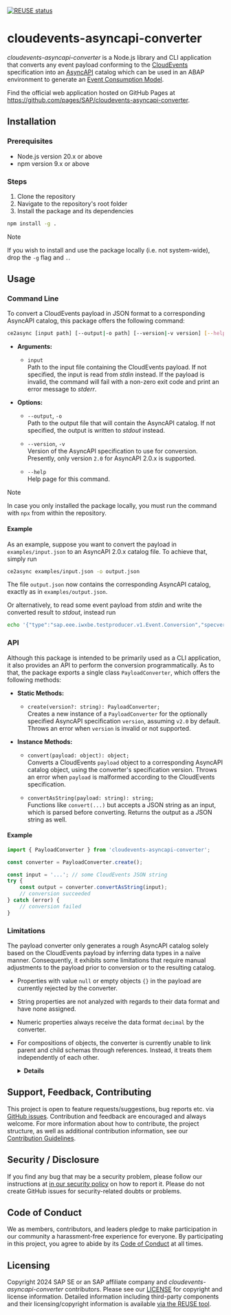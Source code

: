 [![REUSE status](https://api.reuse.software/badge/github.com/SAP/cloudevents-asyncapi-converter)](https://api.reuse.software/info/github.com/SAP/cloudevents-asyncapi-converter)

# cloudevents-asyncapi-converter

*cloudevents-asyncapi-converter* is a Node.js library and CLI application that converts any event payload conforming to the [CloudEvents](https://github.com/cloudevents/spec) specification into an [AsyncAPI](https://www.asyncapi.com/docs) catalog which can be used in an ABAP environment to generate an [Event Consumption Model](https://help.sap.com/docs/abap-cloud/abap-development-tools-user-guide/generating-event-consumption-model).

Find the official web application hosted on GitHub Pages at https://github.com/pages/SAP/cloudevents-asyncapi-converter.


## Installation

### Prerequisites

- Node.js version 20.x or above
- npm version 9.x or above

### Steps

1. Clone the repository
2. Navigate to the repository's root folder
3. Install the package and its dependencies

```bash
npm install -g .
```

> [!NOTE]
> If you wish to install and use the package locally (i.e. not system-wide), drop the `-g` flag and `.`.


## Usage

### Command Line

To convert a CloudEvents payload in JSON format to a corresponding AsyncAPI catalog, this package offers the following command:

```bash
ce2async [input path] [--output|-o path] [--version|-v version] [--help]
```

* **Arguments:**
  - `input`\
  Path to the input file containing the CloudEvents payload. If not specified, the input is read from _stdin_ instead. If the payload is invalid, the command will fail with a non-zero exit code and print an error message to _stderr_.

* **Options:**
  - `--output`, `-o`\
  Path to the output file that will contain the AsyncAPI catalog. If not specified, the output is written to _stdout_ instead.

  - `--version`, `-v`\
  Version of the AsyncAPI specification to use for conversion. Presently, only version `2.0` for AsyncAPI 2.0.x is supported.

  - `--help`\
  Help page for this command.

> [!NOTE]
> In case you only installed the package locally, you must run the command with `npx` from within the repository.

#### Example

As an example, suppose you want to convert the payload in `examples/input.json` to an AsyncAPI 2.0.x catalog file. To achieve that, simply run

```bash
ce2async examples/input.json -o output.json
```

The file `output.json` now contains the corresponding AsyncAPI catalog, exactly as in `examples/output.json`.

Or alternatively, to read some event payload from _stdin_ and write the converted result to _stdout_, instead run

```bash
echo '{"type":"sap.eee.iwxbe.testproducer.v1.Event.Conversion","specversion":"1.0","source":"/default/sap.eee/XXXCLNT400","id":"42010aef-0cee-1edb-879d-6a2c14dc9326","time":"2020-11-02T09:10:57Z","datacontenttype":"application/json","data":{"Amount":100.0,"Currency":"KWD","Quantity":1000.0,"Unit":"KG","Alpha":"1"}}' | ce2async
```

### API

Although this package is intended to be primarily used as a CLI application, it also provides an API to perform the conversion programmatically. As to that, the package exports a single class `PayloadConverter`, which offers the following methods:

* **Static Methods:**
  - `create(version?: string): PayloadConverter;`\
    Creates a new instance of a `PayloadConverter` for the optionally specified AsyncAPI specification `version`, assuming `v2.0` by default. Throws an error when `version` is invalid or not supported.

* **Instance Methods:**
  - `convert(payload: object): object;`\
    Converts a CloudEvents `payload` object to a corresponding AsyncAPI catalog object, using the converter's specification version. Throws an error when `payload` is malformed according to the CloudEvents specification.

  - `convertAsString(payload: string): string;`\
    Functions like `convert(...)` but accepts a JSON string as an input, which is parsed before converting. Returns the output as a JSON string as well.

#### Example

```javascript
import { PayloadConverter } from 'cloudevents-asyncapi-converter';

const converter = PayloadConverter.create();

const input = '...'; // some CloudEvents JSON string
try {
    const output = converter.convertAsString(input);
    // conversion succeeded
} catch (error) {
    // conversion failed
}
```

### Limitations

The payload converter only generates a rough AsyncAPI catalog solely based on the CloudEvents payload by inferring data types in a naïve manner. Consequently, it exhibits some limitations that require manual adjustments to the payload prior to conversion or to the resulting catalog.

* Properties with value `null` or empty objects `{}` in the payload are currently rejected by the converter.
* String properties are not analyzed with regards to their data format and have none assigned.
* Numeric properties always receive the data format `decimal` by the converter.
* For compositions of objects, the converter is currently unable to link parent and child schemas through references. Instead, it treats them independently of each other.

  <details>
    <summary><b>Details</b></summary>

  Suppose your payload has nested schemas like the `ComplexCollection` below, containing objects of the type `Complex`.

  ```json
  // ...
  "ComplexCollection": [
    {
      "Amount": 100.000,
      "Currency": "KWD",
      "Quantity": 1000.000,
      "Unit": "KG",
      "Alpha": "1"
    },
    // ...
  ],
  "Complex": {
    "Amount": 0.000,
    "Currency": "KWD",
    "Quantity": 0.000,
    "Unit": "KG",
    "Alpha": "1"
  },
  // ...
  ```

  Rather than linking the items of `ComplexCollection` to the `Complex` schema, the converter creates individual schemas for each object.

  ```json
  // ...
  "schemas": {
    "ComplexCollection": {
      "type": "array",
      "items": {
        "$ref": "#/components/schemas/sap_eee_iwxbe_testproducer_v1_Event_DeepStructure_ComplexCollection"
      }
    },
    "Complex": {
      "type": "object",
      "$ref": "#/components/schemas/sap_eee_iwxbe_testproducer_v1_Event_DeepStructure_Complex"
    },
    // ...
    "sap_eee_iwxbe_testproducer_v1_Event_DeepStructure_ComplexCollection": {
      "type": "object",
      "properties": {
        "Amount": {
          "type": "number",
          "format": "decimal"
        },
        "Currency": {
          "type": "string"
        },
        "Quantity": {
          "type": "number",
          "format": "decimal"
        },
        "Unit": {
          "type": "string"
        },
        "Alpha": {
          "type": "string"
        }
      }
    },
    "sap_eee_iwxbe_testproducer_v1_Event_DeepStructure_Complex": {
      "type": "object",
      "properties": {
        "Amount": {
          "type": "number",
          "format": "decimal"
        },
        "Currency": {
          "type": "string"
        },
        "Quantity": {
          "type": "number",
          "format": "decimal"
        },
        "Unit": {
          "type": "string"
        },
        "Alpha": {
          "type": "string"
        }
      }
    }
  }
  ```
  </details>


## Support, Feedback, Contributing

This project is open to feature requests/suggestions, bug reports etc. via [GitHub issues](https://github.com/SAP/cloudevents-asyncapi-converter/issues). Contribution and feedback are encouraged and always welcome. For more information about how to contribute, the project structure, as well as additional contribution information, see our [Contribution Guidelines](CONTRIBUTING.md).


## Security / Disclosure

If you find any bug that may be a security problem, please follow our instructions at [in our security policy](https://github.com/SAP/cloudevents-asyncapi-converter/security/policy) on how to report it. Please do not create GitHub issues for security-related doubts or problems.


## Code of Conduct

We as members, contributors, and leaders pledge to make participation in our community a harassment-free experience for everyone. By participating in this project, you agree to abide by its [Code of Conduct](https://github.com/SAP/.github/blob/main/CODE_OF_CONDUCT.md) at all times.


## Licensing

Copyright 2024 SAP SE or an SAP affiliate company and *cloudevents-asyncapi-converter* contributors. Please see our [LICENSE](LICENSE) for copyright and license information. Detailed information including third-party components and their licensing/copyright information is available [via the REUSE tool](https://api.reuse.software/info/github.com/SAP/cloudevents-asyncapi-converter).
